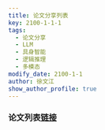 ```yaml
---
title: 论文分享列表
key: 2100-1-1-1
tags:
  - 论文分享
  - LLM
  - 具身智能
  - 逻辑推理
  - 多模态
modify_date: 2100-1-1
author: 徐文江
show_author_profile: true
---
```


 
<!--more-->    
### 论文列表[链接](https://kdocs.cn/l/ccXNKULvPzK8)         

